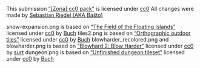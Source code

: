 This submission [“[Zoria] cc0 pack”][this] is licensed under [cc0][]
All changes were made by [Sebastian Riedel (AKA Baŝto)][basxto]

snow-expansion.png is based on [“The Field of the Floating Islands”][float] licensed under [cc0][] by [Buch][] 
tiles2.png is based on [“Orthographic outdoor tiles”][outdoor] licensed under [cc0][] by [Buch][] 
blowharder_recolored.png and blowharder.png is based on [“Blowhard 2: Blow Harder”][blowhard2] licensed under [cc0][] by [surt][]
dungeon.png is based on [“Unfinished dungeon tileset”][dungeon] licensed under [cc0][] by [Buch][]

[this]: https://opengameart.org/content/zoria-cc0-pack
[float]: https://opengameart.org/content/the-field-of-the-floating-islands
[outdoor]: https://opengameart.org/content/orthographic-outdoor-tiles
[blowhard2]: https://opengameart.org/content/blowhard-2-blow-harder
[dungeon]: https://opengameart.org/content/unfinished-dungeon-tileset

[basxto]: https://opengameart.org/users/ba%C5%9Dto
[Buch]: https://opengameart.org/users/buch
[surt]: https://opengameart.org/users/surt

[cc0]: https://creativecommons.org/publicdomain/zero/1.0/
